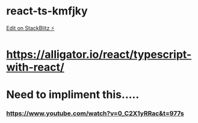 # react-ts-kmfjky

[Edit on StackBlitz ⚡️](https://stackblitz.com/edit/react-ts-kmfjky)

# https://alligator.io/react/typescript-with-react/


# Need to impliment this.....
### https://www.youtube.com/watch?v=0_C2X1yRRac&t=977s